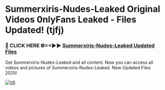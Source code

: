 # Summerxiris-Nudes-Leaked Original Videos 0nlyFans Leaked - Files Updated! (tjfj)

<h3>🔴 CLICK HERE 🌐==►► <a href="https://tinyurl.com/yc6ubb5a" rel="nofollow">Summerxiris-Nudes-Leaked Updated Files</a></h3>

Get Summerxiris-Nudes-Leaked and all content. Now you can access all videos and pictures of Summerxiris-Nudes-Leaked. New Updated Files 2025!

[![tjfj](https://i.imgur.com/7eu0CRL.gif)](https://tinyurl.com/yc6ubb5a)
